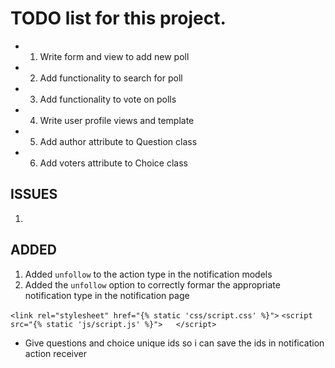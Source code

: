 # TODO list for this project.


- 1. Write form and view to add new poll
- 2. Add functionality to search for poll

- 3. Add functionality to vote on polls
- 4. Write user profile views and template
- 5. Add author attribute to Question class
- 6. Add voters attribute to Choice class




## ISSUES
1. 
    
    
## ADDED
1. Added `unfollow` to the action type in the notification models
2. Added the `unfollow` option to correctly formar the appropriate notification type in the notification page


`<link rel="stylesheet" href="{% static 'css/script.css' %}">`
`<script src="{% static 'js/script.js' %}">   </script>`



- Give questions and choice unique ids so i can save the ids in notification action receiver


